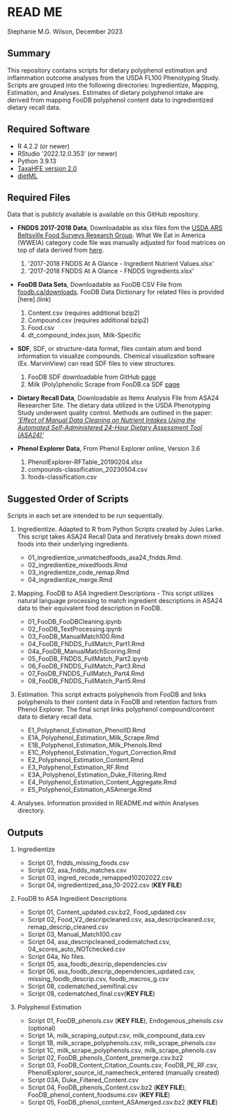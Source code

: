 # READ ME

Stephanie M.G. Wilson, December 2023

## Summary

This repository contains scripts for dietary polyphenol estimation and inflammation outcome analyses from the USDA FL100 Phenotyping Study. Scripts are grouped into the following directories: Ingredientize, Mapping, Estimation, and Analyses. Estimates of dietary polyphenol intake are derived from mapping FooDB polyphenol content data to ingredientized dietary recall data.

## Required Software

-   R 4.2.2 (or newer)
-   RStudio '2022.12.0.353' (or newer)
-   Python 3.9.13
-   [TaxaHFE version 2.0](https://github.com/aoliver44/taxaHFE)
-   [dietML](https://github.com/aoliver44/nutrition_tools)

## Required Files

Data that is publicly available is available on this GitHub repository.

-   **FNDDS 2017-2018 Data**, Downloadable as xlsx files fom the [USDA ARS Beltsville Food Surveys Research Group](https://www.ars.usda.gov/northeast-area/beltsville-md-bhnrc/beltsville-human-nutrition-research-center/food-surveys-research-group/docs/fndds-download-databases/). What We Eat in America (WWEIA) category code file was manually adjusted for food matrices on top of data derived from [here](https://www.ars.usda.gov/ARSUserFiles/80400530/pdf/1718/Food_categories_2017-2018.pdf).

    1)  '2017-2018 FNDDS At A Glance - Ingredient Nutrient Values.xlsx'
    2)  '2017-2018 FNDDS At A Glance - FNDDS Ingredients.xlsx'
    
-   **FooDB Data Sets**, Downloadable as FooDB CSV File from [foodb.ca/downloads](https://foodb.ca/downloads). FooDB Data Dictionary for related files is provided [here].(link)

    1)  Content.csv (requires additional bzip2)
    2)  Compound.csv (requires additional bzip2)
    3)  Food.csv
    4)  dt_compound_index.json, Milk-Specific
    
-   **SDF**, SDF, or structure-data format, files contain atom and bond information to visualize compounds. Chemical visualization software (Ex. MarvinView) can read SDF files to view structures.

    1) FooDB SDF downloadable from GitHub [page](https://github.com/SWi1/Polyphenol_Quantification_FooDB/blob/main/FooDB/FooDB2_polyphenols_ID.sdf)
    2) Milk (Poly)phenolic Scrape from FooDB.ca SDF [page](https://github.com/SWi1/FooDB_polyphenol_analysis/blob/Version2/FooDB/milk.sdf)
  
    
-   **Dietary Recall Data**, Downloadable as Items Analysis File from ASA24 Researcher Site. The dietary data utilized in the USDA Phenotyping Study underwent quality control. Methods are outlined in the paper: [*'Effect of Manual Data Cleaning on Nutrient Intakes Using the Automated Self-Administered 24-Hour Dietary Assessment Tool (ASA24)'*](https://doi.org/10.1093/cdn/nzab005)

-   **Phenol Explorer Data**, From Phenol Explorer online, Version 3.6
    
    1)  PhenolExplorer-RFTable_20190204.xlsx
    2)  compounds-classification_20230504.csv
    3)  foods-classification.csv

## Suggested Order of Scripts

Scripts in each set are intended to be run sequentially.

1)  Ingredientize. Adapted to R from Python Scripts created by Jules Larke. This script takes ASA24 Recall Data and iteratively breaks down mixed foods into their underlying ingredients.
    -   01_ingredientize_unmatchedfoods_asa24_fndds.Rmd.
    -   02_ingredientize_mixedfoods.Rmd
    -   03_ingredientize_code_remap.Rmd
    -   04_ingredientize_merge.Rmd
    
2)  Mapping. FooDB to ASA Ingredient Descriptions - This script utilizes natural language processing to match ingredient descriptions in ASA24 data to their equivalent food description in FooDB.
    -   01_FooDB_FooDBCleaning.ipynb
    -   02_FooDB_TextProcessing.ipynb
    -   03_FooDB_ManualMatch100.Rmd
    -   04_FooDB_FNDDS_FullMatch_Part1.Rmd
    -   04a_FooDB_ManualMatchScoring.Rmd
    -   05_FooDB_FNDDS_FullMatch_Part2.ipynb
    -   06_FooDB_FNDDS_FullMatch_Part3.Rmd
    -   07_FooDB_FNDDS_FullMatch_Part4.Rmd
    -   08_FooDB_FNDDS_FullMatch_Part5.Rmd

3)  Estimation. This script extracts polyphenols from FooDB and links polyphenols to their content data in FooDB and retention factors from Phenol Explorer. The final script links polyphenol compound/content data to dietary recall data.
    -   E1_Polyphenol_Estimation_PhenolID.Rmd
    -   E1A_Polyphenol_Estimation_Milk_Scrape.Rmd
    -   E1B_Polyphenol_Estimation_Milk_Phenols.Rmd
    -   E1C_Polyphenol_Estimation_Yogurt_Correction.Rmd
    -   E2_Polyphenol_Estimation_Content.Rmd
    -   E3_Polyphenol_Estimation_RF.Rmd
    -   E3A_Polyphenol_Estimation_Duke_Filtering.Rmd
    -   E4_Polyphenol_Estimation_Content_Aggregate.Rmd
    -   E5_Polyphenol_Estimation_ASAmerge.Rmd
    
4) Analyses. Information provided in README.md within Analyses directory.    

## Outputs

1)  Ingredientize

    -   Script 01, fndds_missing_foods.csv
    -   Script 02, asa_fndds_matches.csv
    -   Script 03, ingred_recode_remapped10202022.csv
    -   Script 04, ingredientized_asa_10-2022.csv (**KEY FILE**)

2)  FooDB to ASA Ingredient Descriptions

    -   Script 01, Content_updated.csv.bz2, Food_updated.csv
    -   Script 02, Food_V2_descripcleaned.csv, asa_descripcleaned.csv, remap_descrip_cleaned.csv
    -   Script 03, Manual_Match100.csv
    -   Script 04, asa_descripcleaned_codematched.csv, 04_scores_auto_NOTchecked.csv 
    -   Script 04a, No files.
    -   Script 05, asa_foodb_descrip_dependencies.csv
    -   Script 06, asa_foodb_descrip_dependencies_updated.csv, missing_foodb_descrip.csv, foodb_macros_g.csv
    -   Script 08, codematched_semifinal.csv
    -   Script 08, codematched_final.csv(**KEY FILE**)

3)  Polyphenol Estimation

    -   Script 01, FooDB_phenols.csv (**KEY FILE**), Endogenous_phenols.csv (optional)
    -   Script 1A,  milk_scraping_output.csv, milk_compound_data.csv
    -   Script 1B, milk_scrape_polyphenols.csv, milk_scrape_phenols.csv
    -   Script 1C,  milk_scrape_polyphenols.csv, milk_scrape_phenols.csv
    -   Script 02, FooDB_phenols_Content_premerge.csv.bz2
    -   Script 03, FooDB_Content_Citation_Counts.csv, FooDB_PE_RF.csv, PhenolExplorer_source_id_namecheck_entered (manually created)
    -   Script 03A, Duke_Filtered_Content.csv
    -   Script 04, FooDB_phenols_Content.csv.bz2 (**KEY FILE**), FooDB_phenol_content_foodsums.csv (**KEY FILE**)
    -   Script 05, FooDB_phenol_content_ASAmerged.csv.bz2 (**KEY FILE**)
